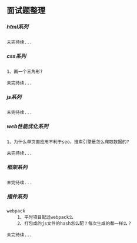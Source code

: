 ## 面试题整理

##### html系列

```
未完待续...
```



##### css系列

```
1、画一个三角形?

未完待续...
```



##### js系列

```
未完待续...
```



##### web性能优化系列

```
1、为什么单页面应用不利于seo，搜索引擎是怎么爬取数据的?

未完待续...
```



##### 框架系列

```
未完待续...
```



##### 插件系列

```
webpack
	1、平时项目配过webpack么
	2、打包成的js文件的hash怎么配？每次生成的都一样么？
	
未完待续...
```




